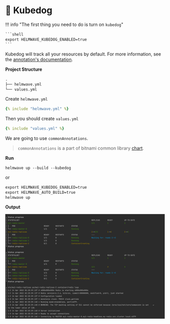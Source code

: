 # 🐶 Kubedog

!!! info "The first thing you need to do is turn on `kubedog`"

    ```shell
    export HELMWAVE_KUBEDOG_ENABLED=true
    ```

Kubedog will track all your resources by default.
For more information, see the [annotation's documentation](../../anno/#kubedogs).

**Project Structure**

```
.
├── helmwave.yml
└── values.yml
```

Create `helmwave.yml`

```yaml
{% include "helmwave.yml" %}
```

Then you should create `values.yml`

```yaml
{% include "values.yml" %}
```

We are going to use `commonAnnotations`. 

> `commonAnnotations` is a part of bitnami common library [chart](https://github.com/bitnami/charts/tree/master/bitnami/common).

**Run**

```shell
helmwave up --build --kubedog
```

or 

```shell
export HELMWAVE_KUBEDOG_ENABLED=true
export HELMWAVE_AUTO_BUILD=true
helmwave up
```

**Output**

![img.png](img.png)
